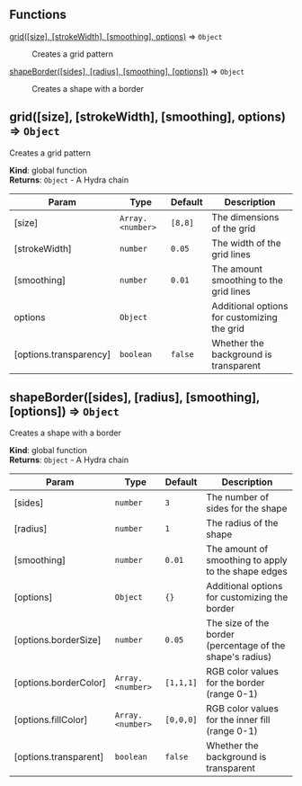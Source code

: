 ## Functions

<dl>
<dt><a href="#grid">grid([size], [strokeWidth], [smoothing], options)</a> ⇒ <code>Object</code></dt>
<dd><p>Creates a grid pattern</p>
</dd>
<dt><a href="#shapeBorder">shapeBorder([sides], [radius], [smoothing], [options])</a> ⇒ <code>Object</code></dt>
<dd><p>Creates a shape with a border</p>
</dd>
</dl>

<a name="grid"></a>

## grid([size], [strokeWidth], [smoothing], options) ⇒ <code>Object</code>
Creates a grid pattern

**Kind**: global function  
**Returns**: <code>Object</code> - A Hydra chain  

| Param | Type | Default | Description |
| --- | --- | --- | --- |
| [size] | <code>Array.&lt;number&gt;</code> | <code>[8,8]</code> | The dimensions of the grid |
| [strokeWidth] | <code>number</code> | <code>0.05</code> | The width of the grid lines |
| [smoothing] | <code>number</code> | <code>0.01</code> | The amount smoothing to the grid lines |
| options | <code>Object</code> |  | Additional options for customizing the grid |
| [options.transparency] | <code>boolean</code> | <code>false</code> | Whether the background is transparent |

<a name="shapeBorder"></a>

## shapeBorder([sides], [radius], [smoothing], [options]) ⇒ <code>Object</code>
Creates a shape with a border

**Kind**: global function  
**Returns**: <code>Object</code> - A Hydra chain  

| Param | Type | Default | Description |
| --- | --- | --- | --- |
| [sides] | <code>number</code> | <code>3</code> | The number of sides for the shape |
| [radius] | <code>number</code> | <code>1</code> | The radius of the shape |
| [smoothing] | <code>number</code> | <code>0.01</code> | The amount of smoothing to apply to the shape edges |
| [options] | <code>Object</code> | <code>{}</code> | Additional options for customizing the border |
| [options.borderSize] | <code>number</code> | <code>0.05</code> | The size of the border (percentage of the shape's radius) |
| [options.borderColor] | <code>Array.&lt;number&gt;</code> | <code>[1,1,1]</code> | RGB color values for the border (range 0-1) |
| [options.fillColor] | <code>Array.&lt;number&gt;</code> | <code>[0,0,0]</code> | RGB color values for the inner fill (range 0-1) |
| [options.transparent] | <code>boolean</code> | <code>false</code> | Whether the background is transparent |

